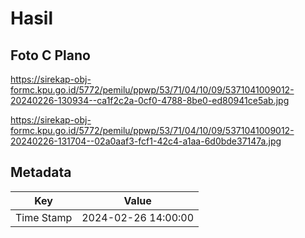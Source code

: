 # Hasil

## Foto C Plano

https://sirekap-obj-formc.kpu.go.id/5772/pemilu/ppwp/53/71/04/10/09/5371041009012-20240226-130934--ca1f2c2a-0cf0-4788-8be0-ed80941ce5ab.jpg

https://sirekap-obj-formc.kpu.go.id/5772/pemilu/ppwp/53/71/04/10/09/5371041009012-20240226-131704--02a0aaf3-fcf1-42c4-a1aa-6d0bde37147a.jpg


## Metadata

| Key        | Value               |
| ---------- | ------------------- |
| Time Stamp | 2024-02-26 14:00:00 |



